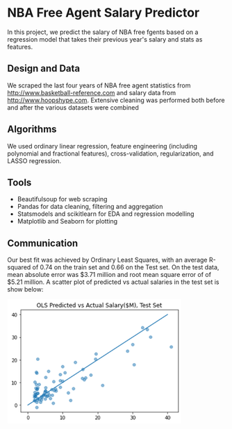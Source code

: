 # NBA Free Agent Salary Predictor

In this project, we predict the salary of NBA free fgents based on a regression model that takes their previous year's salary and stats as features.

## Design and Data

We scraped the last four years of NBA free agent statistics  from http://www.basketball-reference.com and salary data from http://www.hoopshype.com.  Extensive cleaning was performed both before and after the various datasets were combined

## Algorithms

We used ordinary linear regression, feature engineering (including polynomial and fractional features), cross-validation, regularization,  and LASSO regression.

## Tools

* Beautifulsoup for web scraping
* Pandas for data cleaning, filtering and aggregation
* Statsmodels and scikitlearn for EDA and regression modelling
* Matplotlib and Seaborn for plotting 

## Communication

Our best fit was achieved by Ordinary Least Squares, with an average R-squared of 0.74 on the train set and 0.66 on the Test set.  On the test data, mean absolute error was $3.71 million and root mean square error of of $5.21 million.  A scatter plot of predicted vs actual salaries in the test set is show below:

<img  src="https://raw.githubusercontent.com/andreilevin/Regression_project/main/fig_ols.png" 
      title="results_unfiltered" width="400"/>
